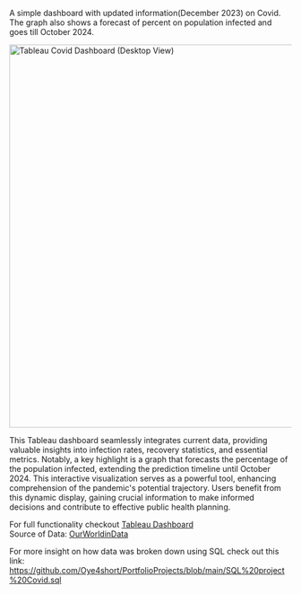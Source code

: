 A simple dashboard with updated information(December 2023) on Covid. The graph also shows a forecast of percent on population infected and goes till October 2024.

<img width="683" alt="Tableau Covid Dashboard (Desktop View)" src="https://github.com/Oye4short/PortfolioProjects/assets/134823831/8e1edbb6-b70e-41e9-9583-795b023cded0">





This Tableau dashboard seamlessly integrates current data, providing valuable insights into infection rates, recovery statistics, and essential metrics. Notably, a key highlight is a graph that forecasts the percentage of the population infected, extending the prediction timeline until October 2024. This interactive visualization serves as a powerful tool, enhancing comprehension of the pandemic's potential trajectory. Users benefit from this dynamic display, gaining crucial information to make informed decisions and contribute to effective public health planning.


For full functionality checkout [Tableau Dashboard](https://public.tableau.com/app/profile/oyewole.ogunbamise/viz/CovidDashboardbytheNumbers/CovidDashboardbytheNumbers)<br>
Source of Data: [OurWorldinData](https://ourworldindata.org/covid-deaths)

For more insight on how data was broken down using SQL check out this link: https://github.com/Oye4short/PortfolioProjects/blob/main/SQL%20project%20Covid.sql



